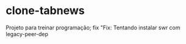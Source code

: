# clone-tabnews

Projeto para treinar programação;
fix
"Fix: Tentando instalar swr com legacy-peer-dep
